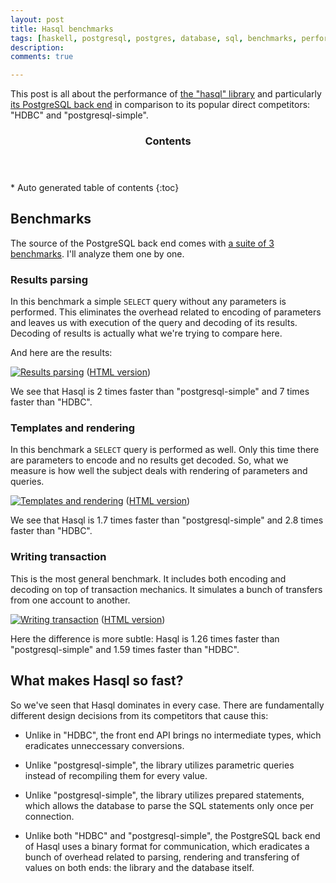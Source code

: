 ```yaml
---
layout: post
title: Hasql benchmarks
tags: [haskell, postgresql, postgres, database, sql, benchmarks, performance, hasql]
description: 
comments: true

---
```


This post is all about the performance of [the "hasql" library](https://github.com/nikita-volkov/hasql) and particularly [its PostgreSQL back end](https://github.com/nikita-volkov/hasql-postgres) in comparison to its popular direct competitors: "HDBC" and "postgresql-simple".

<section id="table-of-contents" class="toc">
  <header>
    <h3>Contents</h3>
  </header>
  <div id="drawer" markdown="1"> 
  *  Auto generated table of contents
  {:toc}
  </div>
</section><!-- /#table-of-contents -->

## Benchmarks

The source of the PostgreSQL back end comes with [a suite of 3 benchmarks](https://github.com/nikita-volkov/hasql-postgres/blob/8cf88782ae1d3886cf0ca35c15b056d439204029/competition/Main.hs). I'll analyze them one by one.

### Results parsing

In this benchmark a simple `SELECT` query without any parameters is performed. This eliminates the overhead related to encoding of parameters and leaves us with execution of the query and decoding of its results. Decoding of results is actually what we're trying to compare here.

And here are the results:

[![Results parsing](/assets{{page.id}}/results-parsing.png)](/assets{{page.id}}/results-parsing.png) 
(<a href="/assets{{page.id}}/results-parsing.html" target="_blank">HTML version</a>)

We see that Hasql is 2 times faster than "postgresql-simple" and 7 times faster than "HDBC".

### Templates and rendering

In this benchmark a `SELECT` query is performed as well. Only this time there are parameters to encode and no results get decoded. So, what we measure is how well the subject deals with rendering of parameters and queries.

[![Templates and rendering](/assets{{page.id}}/templates-and-rendering.png)](/assets{{page.id}}/templates-and-rendering.png) 
(<a href="/assets{{page.id}}/templates-and-rendering.html" target="_blank">HTML version</a>)

We see that Hasql is 1.7 times faster than "postgresql-simple" and 2.8 times faster than "HDBC".

### Writing transaction

This is the most general benchmark. It includes both encoding and decoding on top of transaction mechanics. It simulates a bunch of transfers from one account to another.

[![Writing transaction](/assets{{page.id}}/writing-transaction.png)](/assets{{page.id}}/writing-transaction.png) 
(<a href="/assets{{page.id}}/writing-transaction.html" target="_blank">HTML version</a>)

Here the difference is more subtle: Hasql is 1.26 times faster than "postgresql-simple" and 1.59 times faster than "HDBC".

## What makes Hasql so fast?

So we've seen that Hasql dominates in every case. There are fundamentally different design decisions from its competitors that cause this:

* Unlike in "HDBC", the front end API brings no intermediate types, which eradicates unneccessary conversions.

* Unlike "postgresql-simple", the library utilizes parametric queries instead of recompiling them for every value.

* Unlike "postgresql-simple", the library utilizes prepared statements, which allows the database to parse the SQL statements only once per connection.

* Unlike both "HDBC" and "postgresql-simple", the PostgreSQL back end of Hasql uses a binary format for communication, which eradicates a bunch of overhead related to parsing, rendering and transfering of values on both ends: the library and the database itself.


